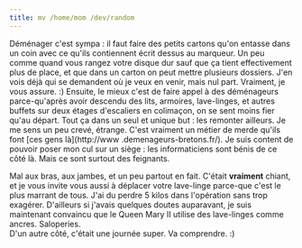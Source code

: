 ```yaml
---
title: mv /home/mom /dev/random
---
```


Déménager c'est sympa : il faut faire des petits cartons qu'on entasse dans un
coin avec ce qu'ils contiennent écrit dessus au marqueur. Un peu comme quand
vous rangez votre disque dur sauf que ça tient effectivement plus de place, et
que dans un carton on peut mettre plusieurs dossiers. J'en vois déjà qui se
demandent où je veux en venir, mais nul part. Vraiment, je vous assure. :)
Ensuite, le mieux c'est de faire appel à des déménageurs parce-qu'après avoir
descendu des lits, armoires, lave-linges, et autres buffets sur deux étages
d'escaliers en colimaçon, on se sent moins fier qu'au départ. Tout ça dans un
seul et unique but : les remonter ailleurs. Je me sens un peu crevé, étrange.
C'est vraiment un métier de merde qu'ils font [ces gens là](http://www
.demenageurs-bretons.fr/). Je suis content de pouvoir poser mon cul sur un
siège : les informaticiens sont bénis de ce côté là. Mais ce sont surtout des
feignants.

Mal aux bras, aux jambes, et un peu partout en fait. C'était **vraiment**
chiant, et je vous invite vous aussi à déplacer votre lave-linge parce-que
c'est le plus marrant de tous. J'ai du perdre 5 kilos dans l'opération sans
trop exagérer. D'ailleurs si j'avais quelques doutes auparavant, je suis
maintenant convaincu que le Queen Mary II utilise des lave-linges comme
ancres. Saloperies.  
D'un autre côté, c'était une journée super. Va comprendre. :)

